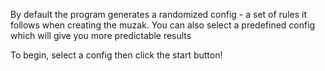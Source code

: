 By default the program generates a randomized config - a set of rules it follows when creating the muzak. You can also select a predefined config which will give you more predictable results

To begin, select a config then click the start button!
